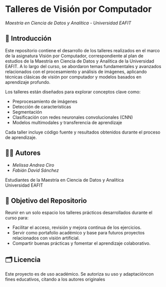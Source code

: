 # Talleres de Visión por Computador  
*Maestría en Ciencia de Datos y Analítica - Universidad EAFIT*

## 📌 Introducción

Este repositorio contiene el desarrollo de los talleres realizados en el marco de la asignatura Visión por Computador, correspondiente al plan de estudios de la Maestría en Ciencia de Datos y Analítica de la Universidad EAFIT. A lo largo del curso, se abordaron temas fundamentales y avanzados relacionados con el procesamiento y análisis de imágenes, aplicando técnicas clásicas de visión por computador y modelos basados en aprendizaje profundo.

Los talleres están diseñados para explorar conceptos clave como:
- Preprocesamiento de imágenes
- Detección de características
- Segmentación
- Clasificación con redes neuronales convolucionales (CNN)
- Modelos multimodales y transferencia de aprendizaje

Cada taller incluye código fuente y resultados obtenidos durante el proceso de aprendizaje.

## 👩‍💻 Autores

- *Melissa Andrea Ciro*  
- *Fabián David Sánchez*

Estudiantes de la Maestría en Ciencia de Datos y Analítica  
Universidad EAFIT

## 🎯 Objetivo del Repositorio

Reunir en un solo espacio los talleres prácticos desarrollados durante el curso para:
- Facilitar el acceso, revisión y mejora continua de los ejercicios.
- Servir como portafolio académico y base para futuros proyectos relacionados con visión artificial.
- Compartir buenas prácticas y fomentar el aprendizaje colaborativo.

## 🗂 Licencia

Este proyecto es de uso académico. Se autoriza su uso y adaptacióncon fines educativos, citando a los autores originales


